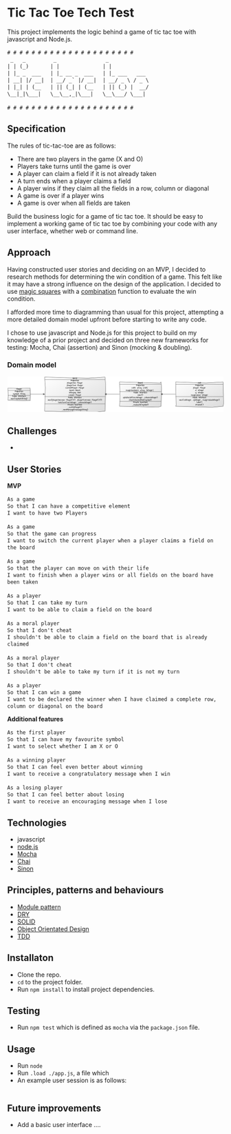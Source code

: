 # Tic Tac Toe Tech Test
This project implements the logic behind a game of tic tac toe with javascript and Node.js.

```
# # # # # # # # # # # # # # # # # # # # #
 _   _         _                _             
| | (_)       | |              | |            
| |_ _  ___   | |_ __ _  ___   | |_ ___   ___
| __| |/ __|  | __/ _` |/ __|  | __/ _ \ / _ \
| |_| | (__   | || (_| | (__   | || (_) |  __/
\__|_|\___|   \__\__,_|\___|   \__\___/ \___|

# # # # # # # # # # # # # # # # # # # # #
```

## Specification
The rules of tic-tac-toe are as follows:

- There are two players in the game (X and O)
- Players take turns until the game is over
- A player can claim a field if it is not already taken
- A turn ends when a player claims a field
- A player wins if they claim all the fields in a row, column or diagonal
- A game is over if a player wins
- A game is over when all fields are taken

Build the business logic for a game of tic tac toe. It should be easy to implement a working game of tic tac toe by combining your code with any user interface, whether web or command line.

## Approach
Having constructed user stories and deciding on an MVP, I decided to research methods for determining the win condition of a game. This felt like it may have a strong influence on the design of the application. I decided to use [magic squares](https://en.wikipedia.org/wiki/Magic_square) with a [combination](https://en.wikipedia.org/wiki/Combination) function to evaluate the win condition.

I afforded more time to diagramming than usual for this project, attempting a more detailed domain model upfront before starting to write any code.

I chose to use javascript and Node.js for this project to build on my knowledge of a prior project and decided on three new frameworks for testing: Mocha, Chai (assertion) and Sinon (mocking & doubling).

### Domain model
![Domain Model](https://github.com/joemaidman/tic-tac-toe/blob/master/screenshots/domainModelTicTacToe.png)

## Challenges
-

## User Stories
**MVP**
```
As a game
So that I can have a competitive element
I want to have two Players

As a game
So that the game can progress
I want to switch the current player when a player claims a field on the board

As a game
So that the player can move on with their life
I want to finish when a player wins or all fields on the board have been taken

As a player
So that I can take my turn
I want to be able to claim a field on the board

As a moral player
So that I don't cheat
I shouldn't be able to claim a field on the board that is already claimed

As a moral player
So that I don't cheat
I shouldn't be able to take my turn if it is not my turn

As a player
So that I can win a game
I want to be declared the winner when I have claimed a complete row, column or diagonal on the board
```

**Additional features**
```
As the first player
So that I can have my favourite symbol
I want to select whether I am X or O

As a winning player
So that I can feel even better about winning
I want to receive a congratulatory message when I win

As a losing player
So that I can feel better about losing
I want to receive an encouraging message when I lose
```

## Technologies
- javascript
- [node.js](https://nodejs.org/en/)
- [Mocha](https://mochajs.org/)
- [Chai](http://chaijs.com/)
- [Sinon](http://sinonjs.org/)

## Principles, patterns and behaviours
- [Module pattern](https://en.wikipedia.org/wiki/Module_pattern)
- [DRY](https://en.wikipedia.org/wiki/Don%27t_repeat_yourself)
- [SOLID](https://en.wikipedia.org/wiki/SOLID_(object-oriented_design))
- [Object Orientated Design](https://en.wikipedia.org/wiki/Object-oriented_programming)
- [TDD](https://en.wikipedia.org/wiki/Test-driven_development)

## Installaton
- Clone the repo.
- `cd` to the project folder.
- Run `npm install` to install project dependencies.

## Testing
- Run `npm test` which is defined as `mocha` via the `package.json` file.

## Usage
- Run `node`
- Run `.load ./app.js`, a file which
- An example user session is as follows:

```

```

## Future improvements
- Add a basic user interface
....
